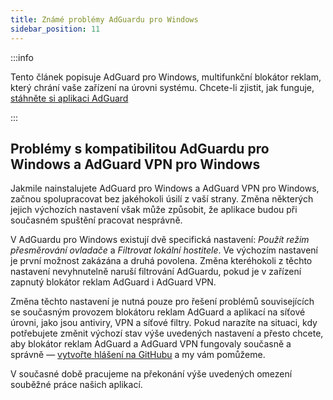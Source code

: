 ```yaml
---
title: Známé problémy AdGuardu pro Windows
sidebar_position: 11
---
```


:::info

Tento článek popisuje AdGuard pro Windows, multifunkční blokátor reklam, který chrání vaše zařízení na úrovni systému. Chcete-li zjistit, jak funguje, [stáhněte si aplikaci AdGuard](https://agrd.io/download-kb-adblock)

:::

## Problémy s kompatibilitou AdGuardu pro Windows a AdGuard VPN pro Windows

Jakmile nainstalujete AdGuard pro Windows a AdGuard VPN pro Windows, začnou spolupracovat bez jakéhokoli úsilí z vaší strany. Změna některých jejich výchozích nastavení však může způsobit, že aplikace budou při současném spuštění pracovat nesprávně.

V AdGuardu pro Windows existují dvě specifická nastavení: *Použít režim přesměrování ovladače* a *Filtrovat lokální hostitele*. Ve výchozím nastavení je první možnost zakázána a druhá povolena. Změna kteréhokoli z těchto nastavení nevyhnutelně naruší filtrování AdGuardu, pokud je v zařízení zapnutý blokátor reklam AdGuard i AdGuard VPN.

Změna těchto nastavení je nutná pouze pro řešení problémů souvisejících se současným provozem blokátoru reklam AdGuard a aplikací na síťové úrovni, jako jsou antiviry, VPN a síťové filtry. Pokud narazíte na situaci, kdy potřebujete změnit výchozí stav výše uvedených nastavení a přesto chcete, aby blokátor reklam AdGuard a AdGuard VPN fungovaly současně a správně — [vytvořte hlášení na GitHubu](https://github.com/AdguardTeam/AdguardForWindows/issues/new/choose) a my vám pomůžeme.

V současné době pracujeme na překonání výše uvedených omezení souběžné práce našich aplikací.
